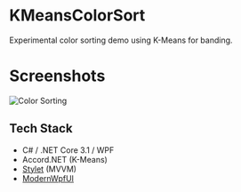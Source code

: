 # KMeansColorSort
Experimental color sorting demo using K-Means for banding.

# Screenshots
![Color Sorting](https://i.imgur.com/T4dfpe7.png)

## Tech Stack
* C# / .NET Core 3.1 / WPF
* Accord.NET (K-Means)
* [Stylet](https://github.com/canton7/Stylet) (MVVM)
* [ModernWpfUI](https://github.com/Kinnara/ModernWpf)
